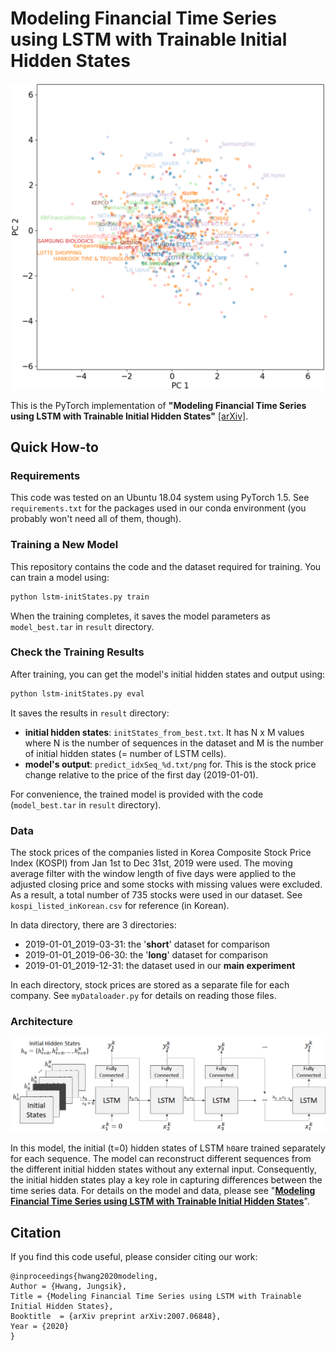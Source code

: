 # Modeling Financial Time Series using LSTM with Trainable Initial Hidden States

![Architecture](figure/initStates.png)



This is the PyTorch implementation of **"Modeling Financial Time Series using LSTM with Trainable Initial Hidden States"** [[arXiv]](https://arxiv.org/abs/2007.06848). 





## Quick How-to

### Requirements

This code was tested on an Ubuntu 18.04 system using PyTorch 1.5. See `requirements.txt` for the packages used in our conda environment (you probably won't need all of them, though).



### Training a New Model

This repository contains the code and the dataset required for training. You can train a model using:

```bash
python lstm-initStates.py train
```

When the training completes, it saves the model parameters as `model_best.tar` in `result` directory.



### Check the Training Results

After training, you can get the model's initial hidden states and output using:

```bash
python lstm-initStates.py eval
```

It saves the results in `result` directory:

- **initial hidden states**: `initStates_from_best.txt`. It has N x M values where N is the number of sequences in the dataset and M is the number of initial hidden states (= number of LSTM cells). 
- **model's output**:  `predict_idxSeq_%d.txt/png` for. This is the stock price change relative to the price of the first day (2019-01-01).

For convenience, the trained model is provided with the code (`model_best.tar` in `result` directory).



### Data

The stock prices of the companies listed in Korea Composite Stock Price Index (KOSPI) from Jan 1st to Dec 31st, 2019 were used. The moving average filter with the window length of five days were applied to the adjusted closing price and some stocks with missing values were excluded. As a result, a total number of 735 stocks were used in our dataset. See `kospi_listed_inKorean.csv` for reference (in Korean). 

In data directory, there are 3 directories:

- 2019-01-01_2019-03-31: the '**short**' dataset for comparison
- 2019-01-01_2019-06-30: the '**long**' dataset for comparison
- 2019-01-01_2019-12-31: the dataset used in our **main experiment**

In each directory, stock prices are stored as a separate file for each company. See `myDataloader.py` for details on reading those files.



### Architecture

![Architecture](figure/model.png)

In this model, the initial (t=0) hidden states of LSTM `h0`are trained separately for each sequence. The model can reconstruct different sequences from the different initial hidden states without any external input. Consequently, the initial hidden states play a key role in capturing differences between the time series data.  For details on the model and data, please see "[**Modeling Financial Time Series using LSTM with Trainable Initial Hidden States**](https://arxiv.org/abs/2007.06848)".



## Citation	

If you find this code useful, please consider citing our work:

```
@inproceedings{hwang2020modeling,
Author = {Hwang, Jungsik},
Title = {Modeling Financial Time Series using LSTM with Trainable Initial Hidden States},
Booktitle  = {arXiv preprint arXiv:2007.06848},
Year = {2020}
}
```

